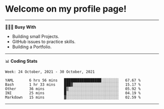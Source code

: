 # Welcome on my profile page!
<!-- print(("dralla"[::-1]+"s").capitalize()) -->

---
👨🏻‍💻 **Busy With**
* Building small Projects.
* GitHub issues to practice skills.
* Building a Portfolio.

---
📊 **Coding Stats**
<!--START_SECTION:waka-->
```text
Week: 24 October, 2021 - 30 October, 2021

YAML       6 hrs 56 mins   █████████████████░░░░░░░░   67.67 % 
Bash       1 hr 33 mins    ███▓░░░░░░░░░░░░░░░░░░░░░   15.17 % 
Other      36 mins         █▒░░░░░░░░░░░░░░░░░░░░░░░   05.92 % 
INI        25 mins         █░░░░░░░░░░░░░░░░░░░░░░░░   04.19 % 
Markdown   15 mins         ▓░░░░░░░░░░░░░░░░░░░░░░░░   02.59 % 
```
<!--END_SECTION:waka-->
---
